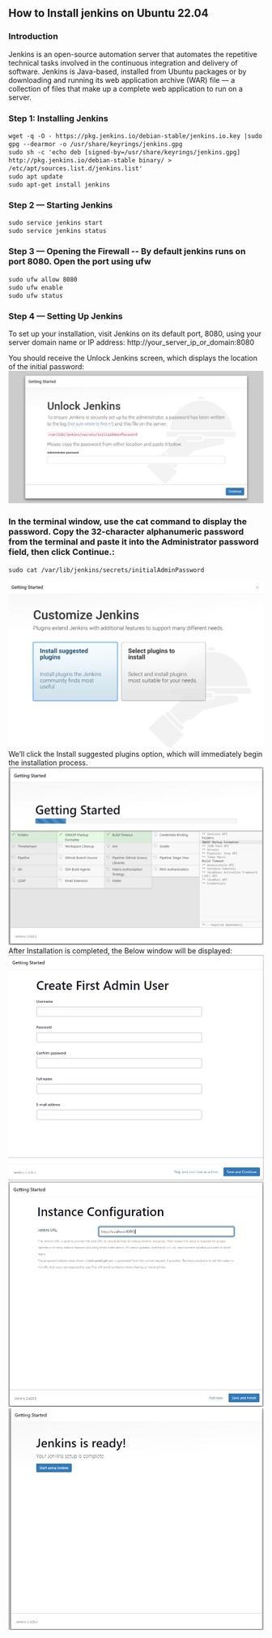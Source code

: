 ## How to Install jenkins on Ubuntu 22.04

### Introduction

Jenkins is an open-source automation server that automates the repetitive technical tasks involved in the continuous integration and delivery of software. Jenkins is Java-based, installed from Ubuntu packages or by downloading and running its web application archive (WAR) file — a collection of files that make up a complete web application to run on a server.

### Step 1: Installing Jenkins

    wget -q -O - https://pkg.jenkins.io/debian-stable/jenkins.io.key |sudo gpg --dearmor -o /usr/share/keyrings/jenkins.gpg
    sudo sh -c 'echo deb [signed-by=/usr/share/keyrings/jenkins.gpg] http://pkg.jenkins.io/debian-stable binary/ > /etc/apt/sources.list.d/jenkins.list'
    sudo apt update
    sudo apt-get install jenkins

### Step 2 — Starting Jenkins

    sudo service jenkins start
    sudo service jenkins status

### Step 3 — Opening the Firewall -- By default jenkins runs on port 8080. Open the port using ufw

    sudo ufw allow 8080
    sudo ufw enable
    sudo ufw status

### Step 4 — Setting Up Jenkins

To set up your installation, visit Jenkins on its default port, 8080, using your server domain name or IP address: http://your_server_ip_or_domain:8080

You should receive the Unlock Jenkins screen, which displays the location of the initial password:
![You should receive the Unlock Jenkins screen, which displays the location of the initial password:](assets/unlock-jenkins.png)

### In the terminal window, use the cat command to display the password. Copy the 32-character alphanumeric password from the terminal and paste it into the Administrator password field, then click Continue.:

    sudo cat /var/lib/jenkins/secrets/initialAdminPassword

![The next screen presents the option of installing suggested plugins or selecting specific plugins:](assets/customize_jenkins_screen_two.png)
We’ll click the Install suggested plugins option, which will immediately begin the installation process.
![](assets/jenkins_plugin_install_two.png)
After Installation is completed, the Below window will be displayed:
![Enter the name and password for your user and click save and Continue Button:](assets/User_Registration.png)
![You’ll receive an Instance Configuration page that will ask you to confirm the preferred URL for your Jenkins instance. Confirm either the domain name for your server or your server’s IP address:](assets/Instance_Conifguration.png)
![click save and finish Button. You’ll receive a confirmation page confirming that “Jenkins is Ready!”:](assets/Getting_started.png)
